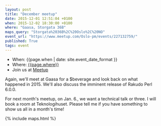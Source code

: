 ```yaml
---
layout: post
title: "December meetup"
date: 2015-12-01 12:51:04 +0100
when: 2015-12-02 18:30:00 +0100
where: "Gaasa, Storgata 36B"
maps_query: "Storgata%2036B%2C%20Oslo%2C%20NO"
event_url: "https://www.meetup.com/Oslo-pm/events/227132759/"
published: True
tags: event
---
```


* When: {{page.when | date: site.event_date_format }}
* Where: [{{page.where}}]({{site.maps_url}}{{page.maps_query}})
* Join us at [Meetup]({{page.event_url}})

Again, we&#39;ll meet at Gaasa for a $beverage and look back on what happened in 2015. We&#39;ll also discuss the imminent release of Rakudo Perl 6.0.0.

For next month&#39;s meetup, on Jan. 6., we want a technical talk or three. I will book a room at Teknologihuset. Please tell me if you have something to show us all in a month&#39;s time!

{% include maps.html %}